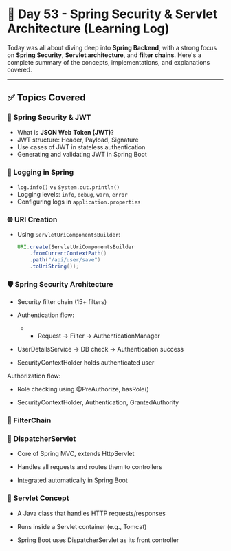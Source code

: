 # 🚀 Day 53 - Spring Security & Servlet Architecture (Learning Log)

Today was all about diving deep into **Spring Backend**, with a strong focus on **Spring Security**, **Servlet architecture**, and **filter chains**. Here's a complete summary of the concepts, implementations, and explanations covered.

---

## ✅ Topics Covered

### 🔐 Spring Security & JWT
- What is **JSON Web Token (JWT)**?
- JWT structure: Header, Payload, Signature
- Use cases of JWT in stateless authentication
- Generating and validating JWT in Spring Boot


### 🧾 Logging in Spring
- `log.info()` vs `System.out.println()`
- Logging levels: `info`, `debug`, `warn`, `error`
- Configuring logs in `application.properties`

### 🌐 URI Creation
- Using `ServletUriComponentsBuilder`:
  ```java
  URI.create(ServletUriComponentsBuilder
      .fromCurrentContextPath()
      .path("/api/user/save")
      .toUriString());
    ```

### 🛡️ Spring Security Architecture
- Security filter chain (15+ filters)

- Authentication flow:

  - - Request → Filter → AuthenticationManager

- UserDetailsService → DB check → Authentication success

- SecurityContextHolder holds authenticated user

Authorization flow:

- Role checking using @PreAuthorize, hasRole()

- SecurityContextHolder, Authentication, GrantedAuthority


### 🔀 FilterChain

### 📨 DispatcherServlet
- Core of Spring MVC, extends HttpServlet

- Handles all requests and routes them to controllers

- Integrated automatically in Spring Boot

### 📎 Servlet Concept
- A Java class that handles HTTP requests/responses

- Runs inside a Servlet container (e.g., Tomcat)

- Spring Boot uses DispatcherServlet as its front controller
